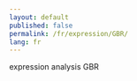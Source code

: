 ```yaml
---
layout: default
published: false
permalink: /fr/expression/GBR/
lang: fr
---
```


expression analysis GBR
